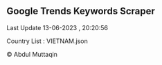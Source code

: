 

## Google Trends Keywords Scraper 
 
Last Update 13-06-2023 , 20:20:56

Country List :
VIETNAM.json



© Abdul Muttaqin 

